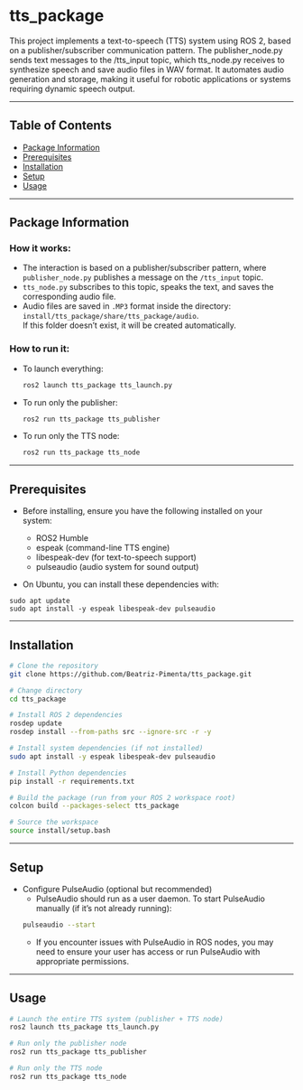# tts_package

This project implements a text-to-speech (TTS) system using ROS 2, based on a publisher/subscriber communication pattern. The publisher_node.py sends text messages to the /tts_input topic, which tts_node.py receives to synthesize speech and save audio files in WAV format. It automates audio generation and storage, making it useful for robotic applications or systems requiring dynamic speech output.

---

## Table of Contents

- [Package Information](#package-information)
- [Prerequisites](#prerequisites)
- [Installation](#installation)
- [Setup](#setup)
- [Usage](#usage)

---

## Package Information

### How it works:
- The interaction is based on a publisher/subscriber pattern, where `publisher_node.py` publishes a message on the `/tts_input` topic.
- `tts_node.py` subscribes to this topic, speaks the text, and saves the corresponding audio file.
- Audio files are saved in `.MP3` format inside the directory:  
  `install/tts_package/share/tts_package/audio`.  
  If this folder doesn’t exist, it will be created automatically.

### How to run it:
- To launch everything:  
  ``` bash
  ros2 launch tts_package tts_launch.py
  ```
- To run only the publisher:  
  ``` bash
  ros2 run tts_package tts_publisher
  ```
- To run only the TTS node:  
  ``` bash
  ros2 run tts_package tts_node
  ```

---

## Prerequisites

- Before installing, ensure you have the following installed on your system:
  - ROS2 Humble
  - espeak (command-line TTS engine)
  - libespeak-dev (for text-to-speech support)
  - pulseaudio (audio system for sound output)

- On Ubuntu, you can install these dependencies with:
```
sudo apt update
sudo apt install -y espeak libespeak-dev pulseaudio
```

---

## Installation
``` bash
# Clone the repository
git clone https://github.com/Beatriz-Pimenta/tts_package.git

# Change directory
cd tts_package

# Install ROS 2 dependencies
rosdep update
rosdep install --from-paths src --ignore-src -r -y

# Install system dependencies (if not installed)
sudo apt install -y espeak libespeak-dev pulseaudio

# Install Python dependencies
pip install -r requirements.txt

# Build the package (run from your ROS 2 workspace root)
colcon build --packages-select tts_package

# Source the workspace
source install/setup.bash
```

---

## Setup
- Configure PulseAudio (optional but recommended)
  - PulseAudio should run as a user daemon. To start PulseAudio manually (if it’s not already running):
  ``` bash
  pulseaudio --start
  ```
  - If you encounter issues with PulseAudio in ROS nodes, you may need to ensure your user has access or run PulseAudio with appropriate permissions.

---

## Usage
``` bash
# Launch the entire TTS system (publisher + TTS node)
ros2 launch tts_package tts_launch.py

# Run only the publisher node
ros2 run tts_package tts_publisher

# Run only the TTS node
ros2 run tts_package tts_node
```